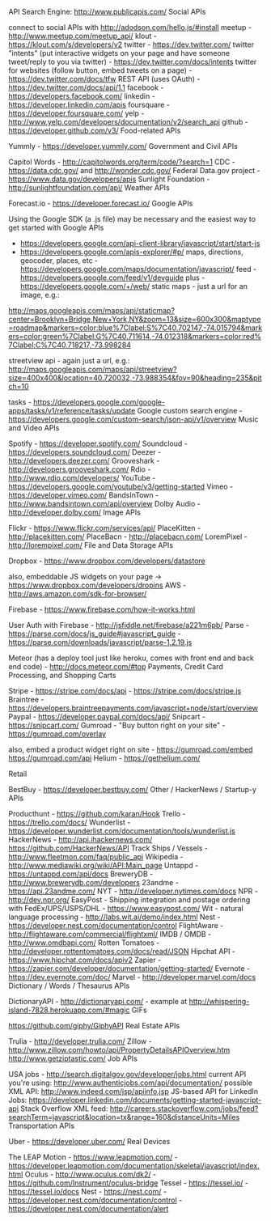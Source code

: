 API Search Engine: http://www.publicapis.com/
Social APIs

connect to social APIs with http://adodson.com/hello.js/#install
meetup - http://www.meetup.com/meetup_api/
klout - https://klout.com/s/developers/v2
twitter - https://dev.twitter.com/
twitter "intents" (put interactive widgets on your page and have someone tweet/reply to you via twitter) - https://dev.twitter.com/docs/intents
twitter for websites (follow button, embed tweets on a page) - https://dev.twitter.com/docs/tfw
REST API (uses OAuth) - https://dev.twitter.com/docs/api/1.1
facebook - https://developers.facebook.com/
linkedin - https://developer.linkedin.com/apis
foursquare - https://developer.foursquare.com/
yelp - http://www.yelp.com/developers/documentation/v2/search_api
github - https://developer.github.com/v3/
Food-related APIs

Yummly - https://developer.yummly.com/
Government and Civil APIs

Capitol Words - http://capitolwords.org/term/code/?search=1
CDC - https://data.cdc.gov/ and http://wonder.cdc.gov/
Federal Data.gov project - https://www.data.gov/developers/apis
Sunlight Foundation - http://sunlightfoundation.com/api/
Weather APIs

Forecast.io - https://developer.forecast.io/
Google APIs

Using the Google SDK (a .js file) may be necessary and the easiest way to get started with Google APIs

- https://developers.google.com/api-client-library/javascript/start/start-js
- https://developers.google.com/apis-explorer/#p/
maps, directions, geocoder, places, etc - https://developers.google.com/maps/documentation/javascript/
feed - https://developers.google.com/feed/v1/devguide
plus - https://developers.google.com/+/web/
static maps - just a url for an image, e.g.:

http://maps.googleapis.com/maps/api/staticmap?center=Brooklyn+Bridge,New+York,NY&zoom=13&size=600x300&maptype=roadmap&markers=color:blue%7Clabel:S%7C40.702147,-74.015794&markers=color:green%7Clabel:G%7C40.711614,-74.012318&markers=color:red%7Clabel:C%7C40.718217,-73.998284

streetview api - again just a url, e.g.: http://maps.googleapis.com/maps/api/streetview?size=400x400&location=40.720032,-73.988354&fov=90&heading=235&pitch=10

tasks - https://developers.google.com/google-apps/tasks/v1/reference/tasks/update
Google custom search engine - https://developers.google.com/custom-search/json-api/v1/overview
Music and Video APIs

Spotify - https://developer.spotify.com/
Soundcloud - https://developers.soundcloud.com/
Deezer - http://developers.deezer.com/
Grooveshark - http://developers.grooveshark.com/
Rdio - http://www.rdio.com/developers/
YouTube - https://developers.google.com/youtube/v3/getting-started
Vimeo - https://developer.vimeo.com/
BandsInTown - http://www.bandsintown.com/api/overview
Dolby Audio - http://developer.dolby.com/
Image APIs

Flickr - https://www.flickr.com/services/api/
PlaceKitten - http://placekitten.com/
PlaceBacn - http://placebacn.com/
LoremPixel - http://lorempixel.com/
File and Data Storage APIs

Dropbox - https://www.dropbox.com/developers/datastore

also, embeddable JS widgets on your page -> https://www.dropbox.com/developers/dropins
AWS - http://aws.amazon.com/sdk-for-browser/

Firebase - https://www.firebase.com/how-it-works.html

User Auth with Firebase - http://jsfiddle.net/firebase/a221m6pb/
Parse - https://parse.com/docs/js_guide#javascript_guide - https://parse.com/downloads/javascript/parse-1.2.19.js

Meteor (has a deploy tool just like heroku, comes with front end and back end code) - http://docs.meteor.com/#top
Payments, Credit Card Processing, and Shopping Carts

Stripe - https://stripe.com/docs/api - https://stripe.com/docs/stripe.js
Braintree - https://developers.braintreepayments.com/javascript+node/start/overview
Paypal - https://developer.paypal.com/docs/api/
Snipcart - https://snipcart.com/
Gumroad - "Buy button right on your site" - https://gumroad.com/overlay

also, embed a product widget right on site - https://gumroad.com/embed
https://gumroad.com/api
Helium - https://gethelium.com/

Retail

BestBuy - https://developer.bestbuy.com/
Other / HackerNews / Startup-y APIs

Producthunt - https://github.com/karan/Hook
Trello - https://trello.com/docs/
Wunderlist - https://developer.wunderlist.com/documentation/tools/wunderlist.js
HackerNews - http://api.ihackernews.com/
https://github.com/HackerNews/API
Track Ships / Vessels - http://www.fleetmon.com/faq/public_api
Wikipedia - http://www.mediawiki.org/wiki/API:Main_page
Untappd - https://untappd.com/api/docs
BreweryDB - http://www.brewerydb.com/developers
23andme - https://api.23andme.com/
NYT - http://developer.nytimes.com/docs
NPR - http://dev.npr.org/
EasyPost - Shipping integration and postage ordering with FedEx/UPS/USPS/DHL - https://www.easypost.com/
Wit - natural language processing - http://labs.wit.ai/demo/index.html
Nest - https://developer.nest.com/documentation/control
FlightAware - http://flightaware.com/commercial/flightxml/
IMDB / OMDB - http://www.omdbapi.com/
Rotten Tomatoes - http://developer.rottentomatoes.com/docs/read/JSON
Hipchat API - https://www.hipchat.com/docs/apiv2
Zapier - https://zapier.com/developer/documentation/getting-started/
Evernote - https://dev.evernote.com/doc/
Marvel - http://developer.marvel.com/docs
Dictionary / Words / Thesaurus APIs

DictionaryAPI - http://dictionaryapi.com/ - example at http://whispering-island-7828.herokuapp.com/#magic
GIFs

https://github.com/giphy/GiphyAPI
Real Estate APIs

Trulia - http://developer.trulia.com/
Zillow - http://www.zillow.com/howto/api/PropertyDetailsAPIOverview.htm
http://www.getziptastic.com/
Job APIs

USA jobs - http://search.digitalgov.gov/developer/jobs.html
current API you're using: http://www.authenticjobs.com/api/documentation/
possible XML API: http://www.indeed.com/jsp/apiinfo.jsp
JS-based API for LinkedIn Jobs: https://developer.linkedin.com/documents/getting-started-javascript-api
Stack Overflow XML feed: http://careers.stackoverflow.com/jobs/feed?searchTerm=javascript&location=tx&range=160&distanceUnits=Miles
Transportation APIs

Uber - https://developer.uber.com/
Real Devices

The LEAP Motion - https://www.leapmotion.com/ - https://developer.leapmotion.com/documentation/skeletal/javascript/index.html
Oculus - http://www.oculus.com/dk2/ - https://github.com/Instrument/oculus-bridge
Tessel - https://tessel.io/ - https://tessel.io/docs
Nest - https://nest.com/ - https://developer.nest.com/documentation/control - https://developer.nest.com/documentation/alert
